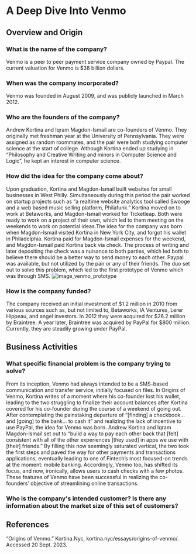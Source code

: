 # **A Deep Dive Into Venmo**

## Overview and Origin
### What is the name of the company?
Venmo is a peer to peer payment service company owned by Paypal. The current valuation for Venmo is $38 billion dollars.

### When was the company incorporated?
Venmo was founded in August 2009, and was publicly launched in March 2012.

### Who are the founders of the company?
Andrew Kortina and Iqram Magdon-Ismail are co-founders of Venmo. They originally met freshman year at the University of Pennsylvania. They were assigned as random roommates, and the pair were both studying computer science at the start of college. Although Kortina ended up studying in “Philosophy and Creative Writing and minors in Computer Science and Logic”, he kept an interest in computer science.

### How did the idea for the company come about?
Upon graduation, Kortina and Magdon-Ismail built websites for small businesses in West Philly. Simultaneously during this period the pair worked on startup projects such as “a realtime
website analytics tool called Swooge and a web based music selling platform, Philafunk.” Kortina moved on to work at Betaworks, and Magdon-Ismail worked for Ticketleap. Both were ready to work on a project of their own, which led to them meeting on the weekends to work on potential ideas.The idea for the company was born when Magdon-Ismail visited Kortina in New York City, and forgot his wallet in Philadelphia. Kortina paid for Magdon-Ismail expenses for the weekend, and Magdon-Ismail paid Kortina back via check. The process of writing and later depositing the check was a nuisance to both parties, which led both to believe there should be a better way to send money to each other. Paypal was available, but not utilized by the pair or any of their friends. The duo set out to solve this problem, which led to the first prototype of Venmo which was through SMS.
![image_venmo_prototype](pictures/venmo_prototype.png)


### How is the company funded?
The company received an initial investment of $1.2 million in 2010 from various sources such as, but not limited to, Betaworks, IA Ventures, Lerer Hippeau, and angel investors. In 2012 they were acquired for $26.2 million by Braintree. A year later, Braintree was acquired by PayPal for $800 million. Currently, they are steadily growing under PayPal.

## Business Activities
### What specific financial problem is the company trying to solve?
From its inception, Venmo had always intended to be a SMS-based communication and transfer service, initially focused on files. In Origins of Venmo, Kortina writes of a moment where his co-founder lost his wallet, leading to the two struggling to finalize their account balances after Kortina covered for his co-founder during the course of a weekend of going out. After contemplating the painstaking departure of “[finding] a checkbook… and [going] to the bank… to cash it” and realizing the lack of incentive to use PayPal, the idea for Venmo was born. Andrew Kortina and Iqram Magdon-Ismail set out to “build a way to pay each other back that [felt] consistent with all of the other experiences [they used] in apps we use with [their] friends.” By filling this now seemingly saturated vertical, the two took the first steps and paved the way for other payments and transactions applications, eventually leading to one of Fintech’s most focused-on trends at the moment: mobile banking. Accordingly, Venmo too, has shifted its focus, and now, ironically, allows users to cash checks with a few photos. These features of Venmo have been successful in realizing the co-founders’ objective of streamlining online transactions.

### Who is the company's intended customer? Is there any information about the market size of this set of customers?


















## References
“Origins of Venmo.” Kortina.Nyc, kortina.nyc/essays/origins-of-venmo/. Accessed 20 Sept. 2023. 

